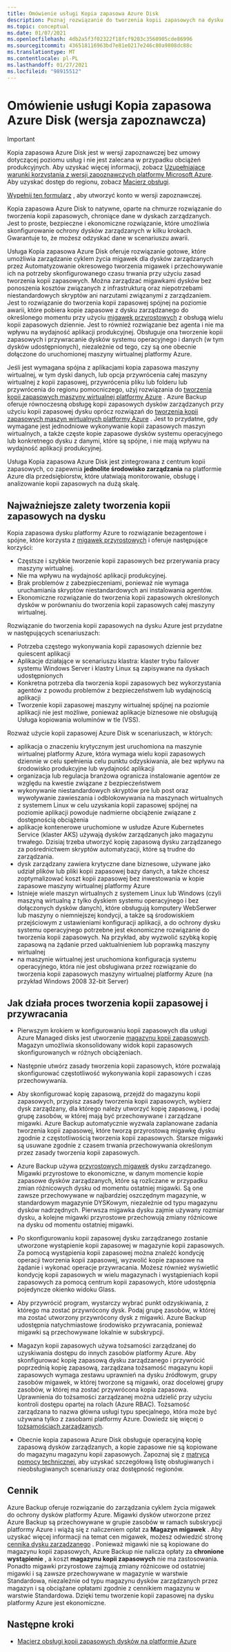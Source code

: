 ```yaml
---
title: Omówienie usługi Kopia zapasowa Azure Disk
description: Poznaj rozwiązanie do tworzenia kopii zapasowych na dysku platformy Azure.
ms.topic: conceptual
ms.date: 01/07/2021
ms.openlocfilehash: 4db2a5f3f02322f18fcf9203c3560905cde86996
ms.sourcegitcommit: 436518116963bd7e81e0217e246c80a9808dc88c
ms.translationtype: MT
ms.contentlocale: pl-PL
ms.lasthandoff: 01/27/2021
ms.locfileid: "98915512"
---
```

# <a name="overview-of-azure-disk-backup-in-preview"></a>Omówienie usługi Kopia zapasowa Azure Disk (wersja zapoznawcza)

>[!IMPORTANT]
>Kopia zapasowa Azure Disk jest w wersji zapoznawczej bez umowy dotyczącej poziomu usług i nie jest zalecana w przypadku obciążeń produkcyjnych. Aby uzyskać więcej informacji, zobacz [Uzupełniające warunki korzystania z wersji zapoznawczych platformy Microsoft Azure](https://azure.microsoft.com/support/legal/preview-supplemental-terms/). Aby uzyskać dostęp do regionu, zobacz [Macierz obsługi](disk-backup-support-matrix.md).
>
>[Wypełnij ten formularz](https://forms.office.com/Pages/ResponsePage.aspx?id=v4j5cvGGr0GRqy180BHbR1vE8L51DIpDmziRt_893LVUNFlEWFJBN09PTDhEMjVHS05UWFkxUlUzUS4u) , aby utworzyć konto w wersji zapoznawczej.

Kopia zapasowa Azure Disk to natywne, oparte na chmurze rozwiązanie do tworzenia kopii zapasowych, chroniące dane w dyskach zarządzanych. Jest to proste, bezpieczne i ekonomiczne rozwiązanie, które umożliwia skonfigurowanie ochrony dysków zarządzanych w kilku krokach. Gwarantuje to, że możesz odzyskać dane w scenariuszu awarii.

Usługa Kopia zapasowa Azure Disk oferuje rozwiązanie gotowe, które umożliwia zarządzanie cyklem życia migawek dla dysków zarządzanych przez Automatyzowanie okresowego tworzenia migawek i przechowywanie ich na potrzeby skonfigurowanego czasu trwania przy użyciu zasad tworzenia kopii zapasowych. Można zarządzać migawkami dysków bez ponoszenia kosztów związanych z infrastrukturą oraz niepotrzebami niestandardowych skryptów ani narzutami związanymi z zarządzaniem. Jest to rozwiązanie do tworzenia kopii zapasowej spójnej na poziomie awarii, które pobiera kopie zapasowe z dysku zarządzanego do określonego momentu przy użyciu [migawek przyrostowych](../virtual-machines/disks-incremental-snapshots.md) z obsługą wielu kopii zapasowych dziennie. Jest to również rozwiązanie bez agenta i nie ma wpływu na wydajność aplikacji produkcyjnej. Obsługuje ona tworzenie kopii zapasowych i przywracanie dysków systemu operacyjnego i danych (w tym dysków udostępnionych), niezależnie od tego, czy są one obecnie dołączone do uruchomionej maszyny wirtualnej platformy Azure.

Jeśli jest wymagana spójna z aplikacjami kopia zapasowa maszyny wirtualnej, w tym dyski danych, lub opcja przywrócenia całej maszyny wirtualnej z kopii zapasowej, przywrócenia pliku lub folderu lub przywrócenia do regionu pomocniczego, użyj rozwiązania do [tworzenia kopii zapasowych maszyny wirtualnej platformy Azure](backup-azure-vms-introduction.md) . Azure Backup oferuje równoczesną obsługę kopii zapasowych dysków zarządzanych przy użyciu kopii zapasowej dysku oprócz rozwiązań do [tworzenia kopii zapasowych maszyn wirtualnych platformy Azure](./backup-azure-vms-introduction.md) . Jest to przydatne, gdy wymagane jest jednodniowe wykonywanie kopii zapasowych maszyn wirtualnych, a także częste kopie zapasowe dysków systemu operacyjnego lub konkretnego dysku z danymi, które są spójne, i nie mają wpływu na wydajność aplikacji produkcyjnej.

Usługa Kopia zapasowa Azure Disk jest zintegrowana z centrum kopii zapasowych, co zapewnia **jednolite środowisko zarządzania** na platformie Azure dla przedsiębiorstw, które ułatwiają monitorowanie, obsługę i analizowanie kopii zapasowych na dużą skalę.

## <a name="key-benefits-of-disk-backup"></a>Najważniejsze zalety tworzenia kopii zapasowych na dysku

Kopia zapasowa dysku platformy Azure to rozwiązanie bezagentowe i spójne, które korzysta z [migawek przyrostowych](../virtual-machines/disks-incremental-snapshots.md) i oferuje następujące korzyści:

- Częstsze i szybkie tworzenie kopii zapasowych bez przerywania pracy maszyny wirtualnej.
- Nie ma wpływu na wydajność aplikacji produkcyjnej.
- Brak problemów z zabezpieczeniami, ponieważ nie wymaga uruchamiania skryptów niestandardowych ani instalowania agentów.
- Ekonomiczne rozwiązanie do tworzenia kopii zapasowych określonych dysków w porównaniu do tworzenia kopii zapasowych całej maszyny wirtualnej.

Rozwiązanie do tworzenia kopii zapasowych na dysku Azure jest przydatne w następujących scenariuszach:

- Potrzeba częstego wykonywania kopii zapasowych dziennie bez quiescent aplikacji
- Aplikacje działające w scenariuszu klastra: klaster trybu failover systemu Windows Server i klastry Linux są zapisywane na dyskach udostępnionych
- Konkretna potrzeba dla tworzenia kopii zapasowych bez wykorzystania agentów z powodu problemów z bezpieczeństwem lub wydajnością aplikacji
- Tworzenie kopii zapasowej maszyny wirtualnej spójnej na poziomie aplikacji nie jest możliwe, ponieważ aplikacje biznesowe nie obsługują Usługa kopiowania woluminów w tle (VSS).

Rozważ użycie kopii zapasowej Azure Disk w scenariuszach, w których:

- aplikacja o znaczeniu krytycznym jest uruchomiona na maszynie wirtualnej platformy Azure, która wymaga wielu kopii zapasowych dziennie w celu spełnienia celu punktu odzyskiwania, ale bez wpływu na środowisko produkcyjne lub wydajność aplikacji
- organizacja lub regulacja branżowa ogranicza instalowanie agentów ze względu na kwestie związane z bezpieczeństwem
- wykonywanie niestandardowych skryptów pre lub post oraz wywoływanie zawieszania i odblokowywania na maszynach wirtualnych z systemem Linux w celu uzyskania kopii zapasowej spójnej na poziomie aplikacji powoduje nadmierne obciążenie związane z dostępnością obciążenia
- aplikacje kontenerowe uruchomione w usłudze Azure Kubernetes Service (klaster AKS) używają dysków zarządzanych jako magazynu trwałego. Dzisiaj trzeba utworzyć kopię zapasową dysku zarządzanego za pośrednictwem skryptów automatyzacji, które są trudne do zarządzania.
- dysk zarządzany zawiera krytyczne dane biznesowe, używane jako udział plików lub pliki kopii zapasowej bazy danych, a także chcesz zoptymalizować koszt kopii zapasowej bez inwestowania w kopie zapasowe maszyny wirtualnej platformy Azure
- Istnieje wiele maszyn wirtualnych z systemem Linux lub Windows (czyli maszyną wirtualną z tylko dyskiem systemu operacyjnego i bez dołączonych dysków danych), które obsługują komputery WebSerwer lub maszyny o niemniejszej kondycji, a także są środowiskiem przejściowym z ustawieniami konfiguracji aplikacji, a do ochrony dysku systemu operacyjnego potrzebne jest ekonomiczne rozwiązanie do tworzenia kopii zapasowych. Na przykład, aby wyzwolić szybką kopię zapasową na żądanie przed uaktualnieniem lub poprawką maszyny wirtualnej
- na maszynie wirtualnej jest uruchomiona konfiguracja systemu operacyjnego, która nie jest obsługiwana przez rozwiązanie do tworzenia kopii zapasowych maszyny wirtualnej platformy Azure (na przykład Windows 2008 32-bit Server)

## <a name="how-the-backup-and-restore-process-works"></a>Jak działa proces tworzenia kopii zapasowej i przywracania

- Pierwszym krokiem w konfigurowaniu kopii zapasowych dla usługi Azure Managed disks jest utworzenie [magazynu kopii zapasowych](backup-vault-overview.md). Magazyn umożliwia skonsolidowany widok kopii zapasowych skonfigurowanych w różnych obciążeniach.

- Następnie utwórz zasady tworzenia kopii zapasowych, które pozwalają skonfigurować częstotliwość wykonywania kopii zapasowych i czas przechowywania.

- Aby skonfigurować kopię zapasową, przejdź do magazynu kopii zapasowych, przypisz zasady tworzenia kopii zapasowych, wybierz dysk zarządzany, dla którego należy utworzyć kopię zapasową, i podaj grupę zasobów, w której mają być przechowywane i zarządzane migawki. Azure Backup automatycznie wyzwala zaplanowane zadania tworzenia kopii zapasowej, które tworzą przyrostową migawkę dysku zgodnie z częstotliwością tworzenia kopii zapasowych. Starsze migawki są usuwane zgodnie z czasem trwania przechowywania określonym przez zasady tworzenia kopii zapasowych.

- Azure Backup używa [przyrostowych migawek](../virtual-machines/disks-incremental-snapshots.md#restrictions) dysku zarządzanego. Migawki przyrostowe to ekonomiczne, w danym momencie kopie zapasowe dysków zarządzanych, które są rozliczane w przypadku zmian różnicowych dysku od momentu ostatniej migawki. Są one zawsze przechowywane w najbardziej oszczędnym magazynie, w standardowym magazynie DYSKowym, niezależnie od typu magazynu dysków nadrzędnych. Pierwsza migawka dysku zajmie używany rozmiar dysku, a kolejne migawki przyrostowe przechowują zmiany różnicowe na dysku od momentu ostatniej migawki.

- Po skonfigurowaniu kopii zapasowej dysku zarządzanego zostanie utworzone wystąpienie kopii zapasowej w magazynie kopii zapasowych. Za pomocą wystąpienia kopii zapasowej można znaleźć kondycję operacji tworzenia kopii zapasowej, wyzwolić kopie zapasowe na żądanie i wykonać operacje przywracania. Możesz również wyświetlić kondycję kopii zapasowych w wielu magazynach i wystąpieniach kopii zapasowych za pomocą centrum kopii zapasowych, które udostępnia pojedyncze okienko widoku Glass.

- Aby przywrócić program, wystarczy wybrać punkt odzyskiwania, z którego ma zostać przywrócony dysk. Podaj grupę zasobów, w której ma zostać utworzony przywrócony dysk z migawki. Azure Backup udostępnia natychmiastowe środowisko przywracania, ponieważ migawki są przechowywane lokalnie w subskrypcji.

- Magazyn kopii zapasowych używa tożsamości zarządzanej do uzyskiwania dostępu do innych zasobów platformy Azure. Aby skonfigurować kopię zapasową dysku zarządzanego i przywrócić poprzednią kopię zapasową, zarządzana tożsamość magazynu kopii zapasowych wymaga zestawu uprawnień na dysku źródłowym, grupy zasobów migawek, w której tworzone są migawki, oraz docelowej grupy zasobów, w której ma zostać przywrócona kopia zapasowa. Uprawnienia do tożsamości zarządzanej można udzielić przy użyciu kontroli dostępu opartej na rolach (Azure RBAC). Tożsamość zarządzana to nazwa główna usługi typu specjalnego, która może być używana tylko z zasobami platformy Azure. Dowiedz się więcej o [tożsamościach zarządzanych](../active-directory/managed-identities-azure-resources/overview.md).

- Obecnie kopia zapasowa Azure Disk obsługuje operacyjną kopię zapasową dysków zarządzanych, a kopie zapasowe nie są kopiowane do magazynu magazynu kopii zapasowych. Zapoznaj się z [matrycą pomocy technicznej](disk-backup-support-matrix.md), aby uzyskać szczegółową listę obsługiwanych i nieobsługiwanych scenariuszy oraz dostępność regionów.

## <a name="pricing"></a>Cennik

Azure Backup oferuje rozwiązanie do zarządzania cyklem życia migawek do ochrony dysków platformy Azure. Migawki dysków utworzone przez Azure Backup są przechowywane w grupie zasobów w ramach subskrypcji platformy Azure i wiążą się z naliczeniem opłat za **Magazyn migawek** . Aby uzyskać więcej informacji na temat cen migawek, możesz odwiedzić stronę [cennika dysku zarządzanego](https://azure.microsoft.com/pricing/details/managed-disks/) . Ponieważ migawki nie są kopiowane do magazynu kopii zapasowych, Azure Backup nie nalicza opłaty za **chronione wystąpienie** , a koszt **magazynu kopii zapasowych** nie ma zastosowania. Ponadto migawki przyrostowe zajmują zmiany różnicowe od ostatniej migawki i są zawsze przechowywane w magazynie w warstwie Standardowa, niezależnie od typu magazynu dysków zarządzanych przez magazyn i są obciążane opłatami zgodnie z cennikiem magazynu w warstwie Standardowa. Dzięki temu tworzenie kopii zapasowej na dysku platformy Azure jest ekonomiczne.

## <a name="next-steps"></a>Następne kroki

- [Macierz obsługi kopii zapasowych dysków na platformie Azure](disk-backup-support-matrix.md)

